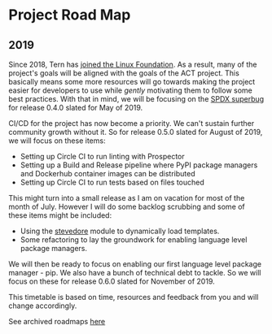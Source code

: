 # Project Road Map

## 2019

Since 2018, Tern has [joined the Linux Foundation](https://www.linuxfoundation.org/press-release/2018/12/the-linux-foundation-to-launch-new-tooling-project-to-improve-open-source-compliance/). As a result, many of the project's goals will be aligned with the goals of the ACT project. This basically means some more resources will go towards making the project easier for developers to use while *gently* motivating them to follow some best practices. With that in mind, we will be focusing on the [SPDX superbug](https://github.com/vmware/tern/issues/174) for release 0.4.0 slated for May of 2019.

CI/CD for the project has now become a priority. We can't sustain further community growth without it. So for release 0.5.0 slated for August of 2019, we will focus on these items:

- Setting up Circle CI to run linting with Prospector
- Setting up a Build and Release pipeline where PyPI package managers and Dockerhub container images can be distributed
- Setting up Circle CI to run tests based on files touched

This might turn into a small release as I am on vacation for most of the month of July. However I will do some backlog scrubbing and some of these items might be included:

- Using the [stevedore](https://github.com/openstack/stevedore) module to dynamically load templates.
- Some refactoring to lay the groundwork for enabling language level package managers.

We will then be ready to focus on enabling our first language level package manager - pip. We also have a bunch of technical debt to tackle. So we will focus on these for release 0.6.0 slated for November of 2019.

This timetable is based on time, resources and feedback from you and will change accordingly.

See archived roadmaps [here](project-roadmap-archive.md)
